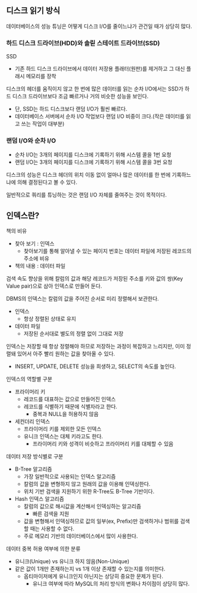 ## 디스크 읽기 방식
데이터베이스의 성능 튜닝은 어떻게 디스크 I/O를 줄이느냐가 관건일 때가 상당히 많다.

### 하드 디스크 드라이브(HDD)와 솔릳 스테이트 드라이브(SSD)
SSD
- 기존 하드 디스크 드라이브에서 데이터 저장용 플래터(원판)를 제거하고 그 대신 플래시 메모리를 장착

디스크의 헤더를 움직이지 않고 한 번에 많은 데이터를 읽는 순차 I/O에서는 SSD가 하드 디스크 드라이브보다 조금 빠르거나 거의 비슷한 성능을 보인다.
- 단, SSD는 하드 디스크보다 랜덤 I/O가 훨씬 빠르다.
- 데이터베이스 서버에서 순차 I/O 작업보다 랜덤 I/O 비중이 크다.(작은 데이터를 읽고 쓰는 작업이 대부분)

### 랜덤 I/O와 순차 I/O
- 순차 I/O는 3개의 페이지를 디스크에 기록하기 위해 시스템 콜을 1번 요청
- 랜덤 I/O는 3개의 페이지를 디스크에 기록하기 위해 시스템 콜을 3번 요청

디스크의 성능은 디스크 헤더의 위치 이동 없이 얼마나 많은 데이터를 한 번에 기록하느냐에 의해 결정된다고 볼 수 있다.

일반적으로 쿼리를 튜닝하는 것은 랜덤 I/O 자체를 줄여주는 것이 목적이다.

## 인덱스란?
책의 비유
- 찾아 보기 : 인덱스
    - 찾아보기를 통해 알아낼 수 있는 페이지 번호는 데이터 파일에 저장된 레코드의 주소에 비유
- 책의 내용 : 데이터 파일

검색 속도 향상을 위해 칼럼의 값과 해당 레코드가 저장된 주소를 키와 값의 쌍(Key Value pair)으로 삼아 인덱스로 만들어 둔다.

DBMS의 인덱스는 칼럼의 값을 주어진 순서로 미리 정렬해서 보관한다.

- 인덱스
    - 항상 정렬된 상태로 유지
- 데이터 파일
    - 저장된 순서대로 별도의 정렬 없이 그대로 저장

인덱스는 저장할 때 항상 정렬해야 하므로 저장하는 과정이 복잡하고 느리지만, 이미 정렬돼 있어서 아주 빨리 원하는 값을 찾아올 수 있다.
- INSERT, UPDATE, DELETE 성능을 희생하고, SELECT의 속도를 높인다.

인덱스의 역할별 구분
- 프라이머리 키
    - 레코드를 대표하는 값으로 만들어진 인덱스
    - 레코드를 식별하기 때문에 식별자라고 한다.
        - 중복과 NULL을 허용하지 않음
- 세컨더리 인덱스
    - 프라이머리 키를 제외한 모든 인덱스
    - 유니크 인덱스는 대체 키라고도 한다.
        - 프라이머리 키와 성격이 비슷하고 프라이머리 키를 대체할 수 있음

데이터 저장 방식별로 구분
- B-Tree 알고리즘
    - 가장 일반적으로 사용되는 인덱스 알고리즘
    - 칼럼의 값을 변형하지 않고 원래의 값을 이용해 인덱싱한다.
    - 위치 기반 검색을 지원하기 위한 R-Tree도 B-Tree 기반이다.
- Hash 인덱스 알고리즘
    - 칼럼의 값으로 해시값을 계산해서 인덱싱하는 알고리즘
        - 빠른 검색을 지원
    - 값을 변형해서 인덱싱하므로 값의 일부(ex, Prefix)만 검색하거나 범위를 검색할 때는 사용할 수 없다.
    - 주로 메모리 기반의 데이터베이스에서 많이 사용한다.

데이터 중복 허용 여부에 의한 분류
- 유니크(Unique) vs 유니크 하지 않음(Non-Unique)
- 같은 값이 1개만 존재하는지 vs 1개 이상 존재할 수 있는지를 의미한다.
    - 옵티마이저에게 유니크인지 아닌지는 상당히 중요한 문제가 된다.
        - 유니크 여부에 따라 MySQL의 처리 방식의 변화나 차이점이 상당히 많다.
        